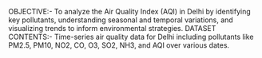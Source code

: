OBJECTIVE:-
To analyze the Air Quality Index (AQI) in Delhi by identifying key pollutants, understanding seasonal and temporal variations, and visualizing trends to inform environmental strategies.
 DATASET CONTENTS:-
 Time-series air quality data for Delhi including pollutants like PM2.5, PM10, NO2, CO, O3, SO2, NH3, and AQI over various dates.
